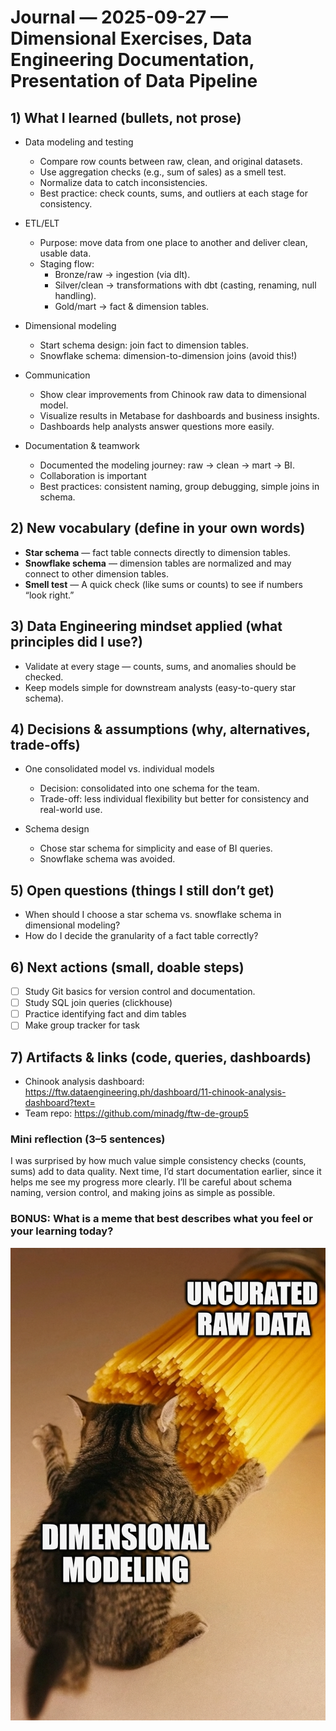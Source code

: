 # Journal — 2025-09-27 —  Dimensional Exercises, Data Engineering Documentation, Presentation of Data Pipeline

## 1) What I learned (bullets, not prose)

- Data modeling and testing
  - Compare row counts between raw, clean, and original datasets.
  - Use aggregation checks (e.g., sum of sales) as a smell test.
  - Normalize data to catch inconsistencies.
  - Best practice: check counts, sums, and outliers at each stage for consistency.

- ETL/ELT
  - Purpose: move data from one place to another and deliver clean, usable data.
  - Staging flow:
    - Bronze/raw → ingestion (via dlt).
    - Silver/clean → transformations with dbt (casting, renaming, null handling).
    - Gold/mart → fact & dimension tables.

- Dimensional modeling
  - Start schema design: join fact to dimension tables.
  - Snowflake schema: dimension-to-dimension joins (avoid this!)

- Communication
  - Show clear improvements from Chinook raw data to dimensional model.
  - Visualize results in Metabase for dashboards and business insights.
  - Dashboards help analysts answer questions more easily.

- Documentation & teamwork
  - Documented the modeling journey: raw → clean → mart → BI.
  - Collaboration is important
  - Best practices: consistent naming, group debugging, simple joins in schema.

## 2) New vocabulary (define in your own words)
- **Star schema** — fact table connects directly to dimension tables.
- **Snowflake schema** — dimension tables are normalized and may connect to other dimension tables.
- **Smell test** — A quick check (like sums or counts) to see if numbers “look right.”

## 3) Data Engineering mindset applied (what principles did I use?)
- Validate at every stage — counts, sums, and anomalies should be checked.
- Keep models simple for downstream analysts (easy-to-query star schema).

## 4) Decisions & assumptions (why, alternatives, trade-offs)
- One consolidated model vs. individual models
  - Decision: consolidated into one schema for the team.
  - Trade-off: less individual flexibility but better for consistency and real-world use.

- Schema design
  - Chose star schema for simplicity and ease of BI queries.
  - Snowflake schema was avoided.

## 5) Open questions (things I still don’t get)
- When should I choose a star schema vs. snowflake schema in dimensional modeling?
- How do I decide the granularity of a fact table correctly?

## 6) Next actions (small, doable steps)
- [ ] Study Git basics for version control and documentation.
- [ ] Study SQL join queries (clickhouse)
- [ ] Practice identifying fact and dim tables
- [ ] Make group tracker for task

## 7) Artifacts & links (code, queries, dashboards)
- Chinook analysis dashboard: https://ftw.dataengineering.ph/dashboard/11-chinook-analysis-dashboard?text=
- Team repo: https://github.com/minadg/ftw-de-group5

### Mini reflection (3–5 sentences)
I was surprised by how much value simple consistency checks (counts, sums) add to data quality. Next time, I’d start documentation earlier, since it helps me see my progress more clearly. I’ll be careful about schema naming, version control, and making joins as simple as possible.

### BONUS: What is a meme that best describes what you feel or your learning today?

![Alt text](../assets/day3-meme.png "what is a data engineer?")
